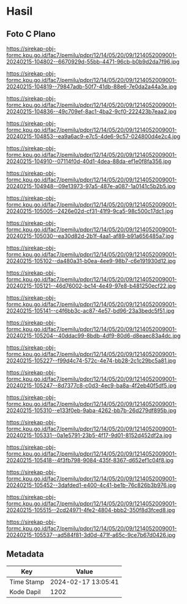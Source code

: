 # Hasil

## Foto C Plano

https://sirekap-obj-formc.kpu.go.id/fac7/pemilu/pdpr/12/14/05/20/09/1214052009001-20240215-104802--6670929d-55bb-4471-96cb-b0b9d2da7f96.jpg

https://sirekap-obj-formc.kpu.go.id/fac7/pemilu/pdpr/12/14/05/20/09/1214052009001-20240215-104819--79847adb-50f7-41db-88e6-7e0da2a44a3e.jpg

https://sirekap-obj-formc.kpu.go.id/fac7/pemilu/pdpr/12/14/05/20/09/1214052009001-20240215-104836--49c709ef-8ac1-4ba2-9cf0-222423b7eaa2.jpg

https://sirekap-obj-formc.kpu.go.id/fac7/pemilu/pdpr/12/14/05/20/09/1214052009001-20240215-104853--ea9a6ac9-e7c5-4de6-9c57-024800d4e2c4.jpg

https://sirekap-obj-formc.kpu.go.id/fac7/pemilu/pdpr/12/14/05/20/09/1214052009001-20240215-104910--07114f0d-40d1-4dea-88da-ef1e0f8fa356.jpg

https://sirekap-obj-formc.kpu.go.id/fac7/pemilu/pdpr/12/14/05/20/09/1214052009001-20240215-104948--09e13973-97a5-487e-a087-1a0141c5b2b5.jpg

https://sirekap-obj-formc.kpu.go.id/fac7/pemilu/pdpr/12/14/05/20/09/1214052009001-20240215-105005--2426e02d-cf31-41f9-9ca5-98c500c17dc1.jpg

https://sirekap-obj-formc.kpu.go.id/fac7/pemilu/pdpr/12/14/05/20/09/1214052009001-20240215-105030--ea30d82d-2b1f-4aa1-af89-b91a656485a7.jpg

https://sirekap-obj-formc.kpu.go.id/fac7/pemilu/pdpr/12/14/05/20/09/1214052009001-20240215-105102--da480a31-b0ea-4ee9-98b7-c6e191930d12.jpg

https://sirekap-obj-formc.kpu.go.id/fac7/pemilu/pdpr/12/14/05/20/09/1214052009001-20240215-105121--46d76002-bc14-4e49-97e8-b481250ecf22.jpg

https://sirekap-obj-formc.kpu.go.id/fac7/pemilu/pdpr/12/14/05/20/09/1214052009001-20240215-105141--c4f6bb3c-ac87-4e57-bd96-23a3bedc5f51.jpg

https://sirekap-obj-formc.kpu.go.id/fac7/pemilu/pdpr/12/14/05/20/09/1214052009001-20240215-105204--40ddac99-8bdb-4df9-80d6-d8eaec83a4dc.jpg

https://sirekap-obj-formc.kpu.go.id/fac7/pemilu/pdpr/12/14/05/20/09/1214052009001-20240215-105227--f99d4c74-572c-4e74-bb28-2c1c29bc5a81.jpg

https://sirekap-obj-formc.kpu.go.id/fac7/pemilu/pdpr/12/14/05/20/09/1214052009001-20240215-105247--8d7377c8-c0d3-4ec9-ba8a-4f2eb40f5df5.jpg

https://sirekap-obj-formc.kpu.go.id/fac7/pemilu/pdpr/12/14/05/20/09/1214052009001-20240215-105310--e133f0eb-9aba-4262-bb7b-26d279df895b.jpg

https://sirekap-obj-formc.kpu.go.id/fac7/pemilu/pdpr/12/14/05/20/09/1214052009001-20240215-105331--0a1e5791-23b5-4f17-9d01-8152d452df2a.jpg

https://sirekap-obj-formc.kpu.go.id/fac7/pemilu/pdpr/12/14/05/20/09/1214052009001-20240215-105418--4f3fb798-9084-435f-8367-d652ef1c04f8.jpg

https://sirekap-obj-formc.kpu.go.id/fac7/pemilu/pdpr/12/14/05/20/09/1214052009001-20240215-105452--3dafded1-e400-4c41-be1b-76c826b3b976.jpg

https://sirekap-obj-formc.kpu.go.id/fac7/pemilu/pdpr/12/14/05/20/09/1214052009001-20240215-105515--2cd24971-4fe2-4804-bbb2-350f8d3fced8.jpg

https://sirekap-obj-formc.kpu.go.id/fac7/pemilu/pdpr/12/14/05/20/09/1214052009001-20240215-105537--ad584f81-3d0d-471f-a65c-9ce7b67d0426.jpg


## Metadata

| Key        | Value               |
| ---------- | ------------------- |
| Time Stamp | 2024-02-17 13:05:41 |
| Kode Dapil | 1202                |



